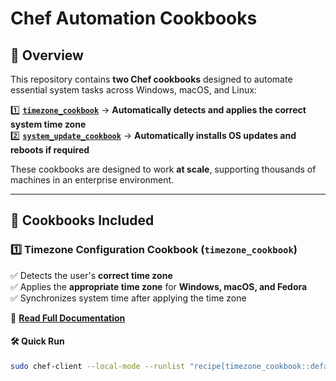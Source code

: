 # Chef Automation Cookbooks

## 📌 Overview
This repository contains **two Chef cookbooks** designed to automate essential system tasks across Windows, macOS, and Linux:

1️⃣ **[`timezone_cookbook`](./cookbooks/timezone_cookbook/README.md)** → **Automatically detects and applies the correct system time zone**  
2️⃣ **[`system_update_cookbook`](./cookbooks/system_update_cookbook/README.md)** → **Automatically installs OS updates and reboots if required**  

These cookbooks are designed to work **at scale**, supporting thousands of machines in an enterprise environment.

---

## 🚀 Cookbooks Included

### **1️⃣ Timezone Configuration Cookbook (`timezone_cookbook`)**
✅ Detects the user's **correct time zone**  
✅ Applies the **appropriate time zone** for **Windows, macOS, and Fedora**  
✅ Synchronizes system time after applying the time zone  

📖 **[Read Full Documentation](./timezone_cookbook/README.md)**  

#### **🛠 Quick Run**
```sh
sudo chef-client --local-mode --runlist "recipe[timezone_cookbook::default]"
